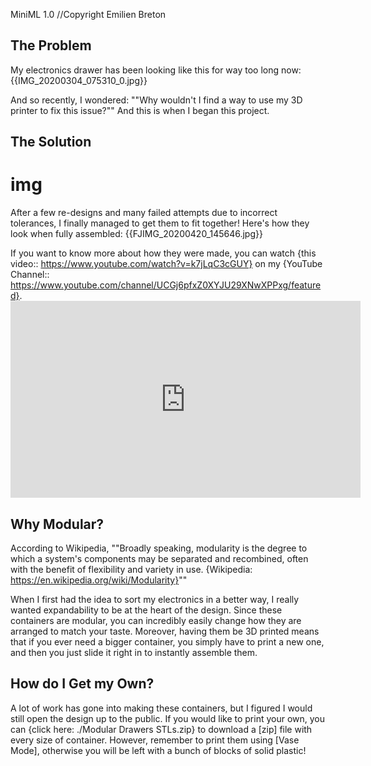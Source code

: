 MiniML 1.0
//Copyright Emilien Breton

The Problem
-----------

My electronics drawer has been looking like this for way too long now:
	{{IMG_20200304_075310_0.jpg}}

And so recently, I wondered:
	""Why wouldn't I find a way to use my 3D printer to fix this issue?""
And this is when I began this project.


The Solution
------------

# img
After a few re-designs and many failed attempts due to incorrect tolerances, I finally managed to get them to fit together! Here's how they look when fully assembled:
	{{FJIMG_20200420_145646.jpg}}

If you want to know more about how they were made, you can watch {this video:: https://www.youtube.com/watch?v=k7jLqC3cGUY} on my {YouTube Channel:: https://www.youtube.com/channel/UCGj6pfxZ0XYJU29XNwXPPxg/featured}.
	<iframe width="560" height="315" src="https:\/\/www.youtube.com\/embed\/k7jLqC3cGUY" frameborder="0" allow="accelerometer; autoplay; encrypted-media; gyroscope; picture-in-picture" allowfullscreen></iframe>


Why Modular?
------------

According to Wikipedia,
""Broadly speaking, modularity is the degree to which a system's components may be separated and recombined, often with the benefit of flexibility and variety in use.
{Wikipedia: https://en.wikipedia.org/wiki/Modularity}""

When I first had the idea to sort my electronics in a better way, I really wanted expandability to be at the heart of the design. Since these containers are modular, you can incredibly easily change how they are arranged to match your taste. Moreover, having them be 3D printed means that if you ever need a bigger container, you simply have to print a new one, and then you just slide it right in to instantly assemble them.


How do I Get my Own?
--------------------

A lot of work has gone into making these containers, but I figured I would still open the design up to the public. If you would like to print your own, you can {click here: ./Modular Drawers STLs.zip} to download a [zip] file with every size of container. However, remember to print them using [Vase Mode], otherwise you will be left with a bunch of blocks of solid plastic!
